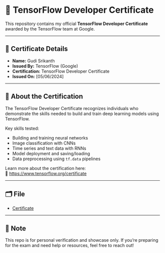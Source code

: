 # 🧠 TensorFlow Developer Certificate

This repository contains my official **TensorFlow Developer Certificate** awarded by the TensorFlow team at Google.

---

## 📜 Certificate Details

- **Name:** Gudi Srikanth  
- **Issued By:** TensorFlow (Google)  
- **Certification:** TensorFlow Developer Certificate  
- **Issued On:** [05/06/2024]  
---

## 🧩 About the Certification

The TensorFlow Developer Certificate recognizes individuals who demonstrate the skills needed to build and train deep learning models using TensorFlow.

Key skills tested:

- Building and training neural networks
- Image classification with CNNs
- Time series and text data with RNNs
- Model deployment and saving/loading
- Data preprocessing using `tf.data` pipelines

Learn more about the certification here:  
🔗 https://www.tensorflow.org/certificate

---

## 🗂️ File

- [Certificate](./Srikanth_GoogleTensorFlowDeveloperCertificate.pdf)

---

## 📌 Note

This repo is for personal verification and showcase only. If you’re preparing for the exam and need help or resources, feel free to reach out!

